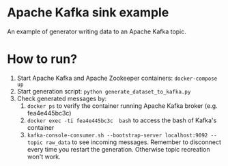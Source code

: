 # Apache Kafka sink example

An example of generator writing data to an Apache Kafka topic. 

# How to run?
1. Start Apache Kafka and Apache Zookeeper containers: `docker-compose up`
2. Start generation script: `python generate_dataset_to_kafka.py`
3. Check generated messages by:
    1. `docker ps` to verify the container running Apache Kafka broker (e.g. fea4e445bc3c)
    2. `docker exec -ti fea4e445bc3c  bash` to access the bash of Kafka's container
    3. `kafka-console-consumer.sh --bootstrap-server localhost:9092 --topic raw_data` to see incoming messages.
    Remember to disconnect every time you restart the generation. Otherwise topic recreation won't work.